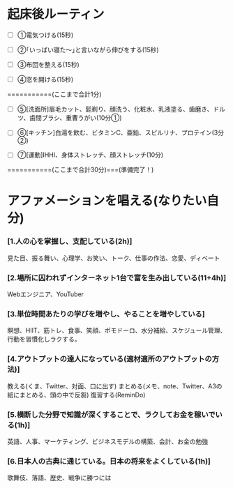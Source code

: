 # 起床後ルーティン

- [ ] ①電気つける(15秒)

- [ ] ②｢いっぱい寝た～｣と言いながら伸びをする(15秒)

- [ ] ③布団を整える(15秒)

- [ ] ④窓を開ける(15秒)

===========(ここまで合計1分)

- [ ] ⑤[洗面所]眉毛カット、髭剃り、顔洗う、化粧水、乳液塗る、歯磨き、ドルツ、歯間ブラシ、重曹うがい(10分①)

- [ ] ⑥[キッチン]白湯を飲む、ビタミンC、亜鉛、スピルリナ、プロテイン(3分②)

- [ ] ⑦[運動]IHHI、身体ストレッチ、顔ストレッチ(10分)

===========(ここまで合計30分)===(準備完了！)

# アファメーションを唱える(なりたい自分)

### [1.人の心を掌握し、支配している(2h)]
見た目、振る舞い、心理学、お笑い、トーク、仕事の作法、恋愛、ディベート

### [2.場所に囚われずインターネット1台で富を生み出している(11+4h)]
Webエンジニア、YouTuber

### [3.単位時間あたりの学びを増やし、やることを増やしている]
瞑想、HIIT、筋トレ、食事、笑顔、ポモドーロ、水分補給、スケジュール管理、行動を習慣化しラクする。

### [4.アウトプットの達人になっている(適材適所のアウトプットの方法)]
教える(くま、Twitter、対面、口に出す)
まとめる(メモ、note、Twitter、A3の紙にまとめる、頭の中で反芻)
復習する(ReminDo)

### [5.横断した分野で知識が深くすることで、ラクしてお金を稼いでいる(1h)]
英語、人事、マーケティング、ビジネスモデルの構築、会計、お金の勉強

### [6.日本人の古典に通じている。日本の将来をよくしている(1h)]
歌舞伎、落語、歴史、戦争に勝つには
